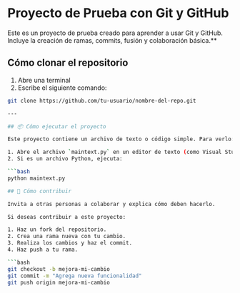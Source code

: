 # Proyecto de Prueba con Git y GitHub

Este es un proyecto de prueba creado para aprender a usar Git y GitHub. Incluye la creación de ramas, commits, fusión y colaboración básica.**

## Cómo clonar el repositorio

1. Abre una terminal
2. Escribe el siguiente comando:

```bash
git clone https://github.com/tu-usuario/nombre-del-repo.git

---

## 📦 Cómo ejecutar el proyecto

Este proyecto contiene un archivo de texto o código simple. Para verlo:

1. Abre el archivo `maintext.py` en un editor de texto (como Visual Studio Code).
2. Si es un archivo Python, ejecuta:

```bash
python maintext.py

## 🤝 Cómo contribuir

Invita a otras personas a colaborar y explica cómo deben hacerlo.

Si deseas contribuir a este proyecto:

1. Haz un fork del repositorio.
2. Crea una rama nueva con tu cambio.
3. Realiza los cambios y haz el commit.
4. Haz push a tu rama.

```bash
git checkout -b mejora-mi-cambio
git commit -m "Agrega nueva funcionalidad"
git push origin mejora-mi-cambio
